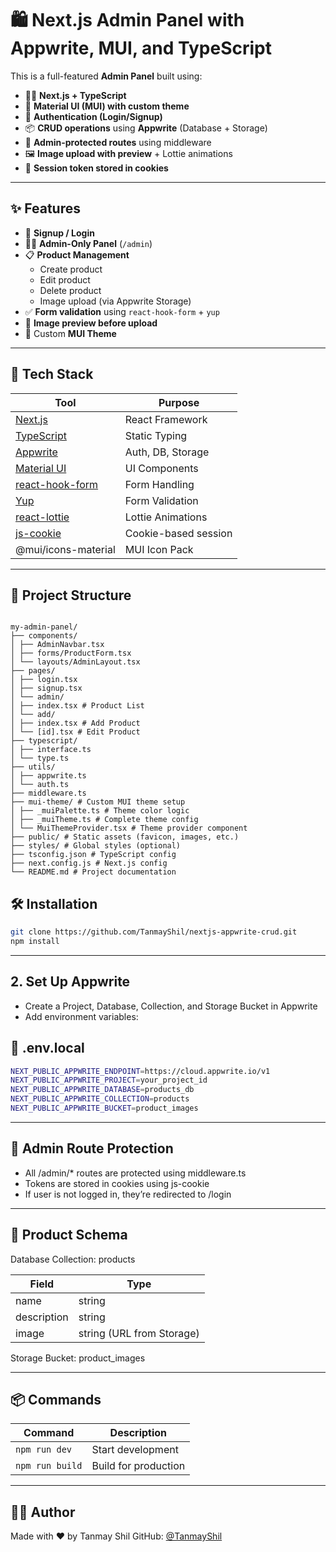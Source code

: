 # 🛍️ Next.js Admin Panel with Appwrite, MUI, and TypeScript

This is a full-featured **Admin Panel** built using:

- 🧑‍💻 **Next.js + TypeScript**
- 🎨 **Material UI (MUI) with custom theme**
- 🔐 **Authentication (Login/Signup)**
- 📦 **CRUD operations** using **Appwrite** (Database + Storage)
- 📂 **Admin-protected routes** using middleware
- 🖼️ **Image upload with preview** + Lottie animations
- 🍪 **Session token stored in cookies**

---

## ✨ Features

- 🔐 **Signup / Login**
- 👨‍💼 **Admin-Only Panel** (`/admin`)
- 📋 **Product Management**
  - Create product
  - Edit product
  - Delete product
  - Image upload (via Appwrite Storage)
- ✅ **Form validation** using `react-hook-form` + `yup`
- 📁 **Image preview before upload**
- 🌈 Custom **MUI Theme**

---

## 🔧 Tech Stack

| Tool | Purpose |
|------|---------|
| [Next.js](https://nextjs.org/) | React Framework |
| [TypeScript](https://www.typescriptlang.org/) | Static Typing |
| [Appwrite](https://appwrite.io/) | Auth, DB, Storage |
| [Material UI](https://mui.com/) | UI Components |
| [react-hook-form](https://react-hook-form.com/) | Form Handling |
| [Yup](https://github.com/jquense/yup) | Form Validation |
| [react-lottie](https://www.npmjs.com/package/react-lottie) | Lottie Animations |
| [js-cookie](https://github.com/js-cookie/js-cookie) | Cookie-based session |
| @mui/icons-material | MUI Icon Pack |

---

## 📁 Project Structure

<pre><code>
my-admin-panel/
├── components/
│ ├── AdminNavbar.tsx
│ ├── forms/ProductForm.tsx
│ └── layouts/AdminLayout.tsx
├── pages/
│ ├── login.tsx
│ ├── signup.tsx
│ └── admin/
│ ├── index.tsx # Product List
│ └── add/
│ ├── index.tsx # Add Product
│ └── [id].tsx # Edit Product
├── typescript/
│ ├── interface.ts
│ └── type.ts
├── utils/
│ ├── appwrite.ts
│ └── auth.ts
├── middleware.ts
├── mui-theme/ # Custom MUI theme setup
│ ├── _muiPalette.ts # Theme color logic
│ ├── _muiTheme.ts # Complete theme config
│ └── MuiThemeProvider.tsx # Theme provider component
├── public/ # Static assets (favicon, images, etc.)
├── styles/ # Global styles (optional)
├── tsconfig.json # TypeScript config
├── next.config.js # Next.js config
└── README.md # Project documentation
</code></pre>

## 🛠️ Installation

```bash
git clone https://github.com/TanmayShil/nextjs-appwrite-crud.git
npm install
```

---

## 2. Set Up Appwrite
- Create a Project, Database, Collection, and Storage Bucket in Appwrite
- Add environment variables:
## 📄 .env.local

```bash
NEXT_PUBLIC_APPWRITE_ENDPOINT=https://cloud.appwrite.io/v1
NEXT_PUBLIC_APPWRITE_PROJECT=your_project_id
NEXT_PUBLIC_APPWRITE_DATABASE=products_db
NEXT_PUBLIC_APPWRITE_COLLECTION=products
NEXT_PUBLIC_APPWRITE_BUCKET=product_images
```

---

## 🔐 Admin Route Protection

- All /admin/* routes are protected using middleware.ts
- Tokens are stored in cookies using js-cookie
- If user is not logged in, they’re redirected to /login

---

## 📸 Product Schema

Database Collection: products

| Field       | Type                      |
| ----------- | ------------------------- |
| name        | string                    |
| description | string                    |
| image       | string (URL from Storage) |

Storage Bucket: product_images

---

## 📦 Commands

| Command         | Description          |
| --------------- | -------------------- |
| `npm run dev`   | Start development    |
| `npm run build` | Build for production |

---

## 🙋‍♂️ Author

Made with ❤️ by Tanmay Shil
GitHub: [@TanmayShil](https://github.com/TanmayShil)

